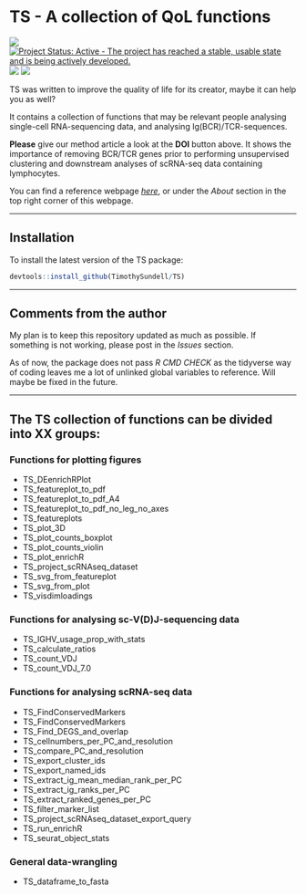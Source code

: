 
<!-- README.md is generated from README.Rmd. Please edit that file -->

# TS - A collection of QoL functions

<!-- badges: start -->

[![](https://img.shields.io/badge/lifecycle-stable-brightgreen.svg)](https://lifecycle.r-lib.org/articles/stages.html#stable)
[![Project Status: Active - The project has reached a stable, usable
state and is being actively
developed.](https://www.repostatus.org/badges/latest/active.svg)](https://www.repostatus.org/#active)
[![](https://img.shields.io/github/languages/code-size/TimothySundell/TS.svg)](https://github.com/TimothySundell/TS)
[![](https://img.shields.io/badge/doi-10.1093/bfgp/elac044-green.svg)](https://doi.org/10.1093/bfgp/elac044)
<!-- badges: end -->

TS was written to improve the quality of life for its creator, maybe it
can help you as well?

It contains a collection of functions that may be relevant people
analysing single-cell RNA-sequencing data, and analysing
Ig(BCR)/TCR-sequences.

**Please** give our method article a look at the **DOI** button above.
It shows the importance of removing BCR/TCR genes prior to performing
unsupervised clustering and downstream analyses of scRNA-seq data
containing lymphocytes.

You can find a reference webpage
[*here*](https://timothysundell.github.io/TS/), or under the *About*
section in the top right corner of this webpage.

------------------------------------------------------------------------

## Installation

To install the latest version of the TS package:

``` r
devtools::install_github(TimothySundell/TS)
```

------------------------------------------------------------------------

## Comments from the author

My plan is to keep this repository updated as much as possible. If
something is not working, please post in the *Issues* section.

As of now, the package does not pass *R CMD CHECK* as the tidyverse way
of coding leaves me a lot of unlinked global variables to reference.
Will maybe be fixed in the future.

------------------------------------------------------------------------

## The TS collection of functions can be divided into XX groups:

### Functions for plotting figures

- TS_DEenrichRPlot
- TS_featureplot_to_pdf
- TS_featureplot_to_pdf_A4
- TS_featureplot_to_pdf_no_leg_no_axes
- TS_featureplots
- TS_plot_3D
- TS_plot_counts_boxplot
- TS_plot_counts_violin
- TS_plot_enrichR
- TS_project_scRNAseq_dataset
- TS_svg_from_featureplot
- TS_svg_from_plot
- TS_visdimloadings

### Functions for analysing sc-V(D)J-sequencing data

- TS_IGHV_usage_prop_with_stats
- TS_calculate_ratios
- TS_count_VDJ
- TS_count_VDJ_7.0

### Functions for analysing scRNA-seq data

- TS_FindConservedMarkers
- TS_FindConservedMarkers
- TS_Find_DEGS_and_overlap
- TS_cellnumbers_per_PC_and_resolution
- TS_compare_PC_and_resolution
- TS_export_cluster_ids
- TS_export_named_ids
- TS_extract_ig_mean_median_rank_per_PC
- TS_extract_ig_ranks_per_PC
- TS_extract_ranked_genes_per_PC
- TS_filter_marker_list
- TS_project_scRNAseq_dataset_export_query
- TS_run_enrichR
- TS_seurat_object_stats

### General data-wrangling

- TS_dataframe_to_fasta
